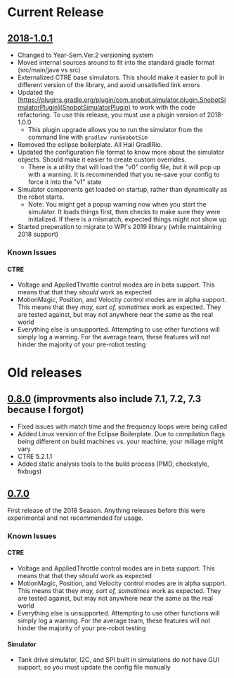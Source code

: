 
# Current Release

## [2018-1.0.1](https://github.com/pjreiniger/SnobotSim/releases/tag/2018-1.0.1)
* Changed to Year-Sem.Ver.2 versioning system
* Moved internal sources around to fit into the standard gradle format (src/main/java vs src)
* Externalized CTRE base simulators.  This should make it easier to pull in different version of the library, and avoid unsatisfied link errors
* Updated the [https://plugins.gradle.org/plugin/com.snobot.simulator.plugin.SnobotSimulatorPlugin](SnobotSimulatorPlugin) to work with the code refactoring.  To use this release, you must use a plugin version of 2018-1.0.0
  * This plugin upgrade allows you to run the simulator from the command line with `gradlew runSnobotSim`
* Removed the eclipse boilerplate.  All Hail GradlRio.
* Updated the configuration file format to know more about the simulator objects.  Should make it easier to create custom overrides.
  * There is a utility that will load the "v0" config file, but it will pop up with a warning.  It is recommended that you re-save your config to force it into the "v1" state
* Simulator components get loaded on startup, rather than dynamically as the robot starts.
  * Note: You might get a popup warning now when you start the simulator.  It loads things first, then checks to make sure they were initialized.  If there is a mismatch, expected things might not show up
* Started preperation to migrate to WPI's 2019 library (while maintaining 2018 support)

### Known Issues
#### CTRE
* Voltage and AppliedThrottle control modes are in beta support.  This means that that they *should* work as expected
* MotionMagic, Position, and Velocity control modes are in alpha support.  This means that they *may, sort of, sometimes* work as expected.  They are tested against, but may not anywhere near the same as the real world
* Everything else is unsupported.  Attempting to use other functions will simply log a warning.  For the average team, these features will not hinder the majority of your pre-robot testing



# Old releases

## [0.8.0](https://github.com/pjreiniger/SnobotSim/releases/tag/0.8.0) (improvments also include 7.1, 7.2, 7.3 because I forgot)
* Fixed issues with match time and the frequency loops were being called
* Added Linux version of the Eclipse Boilerplate.  Due to compilation flags being different on build machines vs. your machine, your miliage might vary
* CTRE 5.2.1.1
* Added static analysis tools to the build process (PMD, checkstyle, fixbugs)

## [0.7.0](https://github.com/pjreiniger/SnobotSim/releases/tag/0.7.0)
First release of the 2018 Season.  Anything releases before this were experimental and not recommended for usage.

### Known Issues
#### CTRE
* Voltage and AppliedThrottle control modes are in beta support.  This means that that they *should* work as expected
* MotionMagic, Position, and Velocity control modes are in alpha support.  This means that they *may, sort of, sometimes* work as expected.  They are tested against, but may not anywhere near the same as the real world
* Everything else is unsupported.  Attempting to use other functions will simply log a warning.  For the average team, these features will not hinder the majority of your pre-robot testing

#### Simulator
* Tank drive simulator, I2C, and SPI built in simulations do not have GUI support, so you must update the config file manually
